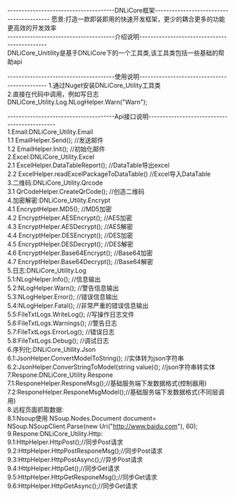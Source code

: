 --------------------------------------DNLiCore框架-----------------------------------------
愿景:打造一款即装即用的快速开发框架，更少的耦合更多的功能更高效的开发效率  
--------------------------------------介绍说明---------------------------------------------  
DNLiCore_Unitility是基于DNLiCore下的一个工具类,该工具类包括一些基础的帮助api

--------------------------------------使用说明--------------------------------------------- 
1.通过Nuget安装DNLiCore_Utility工具类  
2.直接在代码中调用，例如写日志  DNLiCore_Utility.Log.NLogHelper.Warn("Warn");  
  
--------------------------------------Api接口说明---------------------------------------------  
1.Email:DNLiCore_Utility.Email  
	1.1 EmailHelper.Send(); //发送邮件  
	1.2 EmailHelper.Init(); //初始化邮件  
2.Excel:DNLiCore_Utility.Excel  
	2.1 ExcelHelper.DataTableReport(); //DataTable导出excel  
	2.2 ExcelHelper.readExcelPackageToDataTable() //Excel导入DataTable  
3.二维码:DNLiCore_Utility.Qrcode  
	3.1 QrCodeHelper.CreateQrCode(); //创造二维码  
4.加密解密:DNLiCore_Utility.Encrypt  
	4.1 EncryptHelper.MD5(); //MD5加密    
	4.2 EncryptHelper.AESEncrypt(); //AES加密  
	4.3 EncryptHelper.AESDecrypt(); //AES解密  
	4.4 EncryptHelper.DESEncrypt(); //DES加密  
	4.5 EncryptHelper.DESDecrypt(); //DES解密   
	4.6 EncryptHelper.Base64Encrypt(); //Base64加密  
	4.7 EncryptHelper.Base64Decrypt(); //Base64解密  
5.日志:DNLiCore_Utility.Log  
	5.1:NLogHelper.Info();  //信息输出  
	5.2:NLogHelper.Warn();  //警告信息输出  
	5.3:NLogHelper.Error(); //错误信息输出  
	5.4:NLogHelper.Fatal(); //非常严重的错误信息输出  
	5.5:FileTxtLogs.WriteLog(); //写操作日志文件  
	5.6:FileTxtLogs.Warnings(); //警告日志  
	5.7:FileTxtLogs.ErrorLog(); //错误日志  
	5.8:FileTxtLogs.Debug(); //调试日志  
6.序列化:DNLiCore_Utility.Json  
	6.1:JsonHelper.ConvertModelToString(); //实体转为json字符串  
	6.2:JsonHelper.ConverStringToModel<T>(string value)();	//json字符串转实体  
7.Respone:DNLiCore_Utility.Respone  
	7.1:ResponeHelper.ResponeMsg();//基础服务端下发数据格式(控制器用)  
	7.2:ResponeHelper.ResponeMsgModel();//基础服务端下发数据格式(不同层调用)  
8.远程页面抓取数据:    
	8.1:Nsoup使用  NSoup.Nodes.Document document=  NSoup.NSoupClient.Parse(new Uri("http://www.baidu.com"), 60);   
9.Respone:DNLiCore_Utility.Http:  
	9.1:HttpHelper.HttpPost();//同步Post请求  
	9.2:HttpHelper.HttpPostResponeMsg();//同步Post请求 
	9.3:HttpHelper.HttpPostAsync();//异步Post请求  
	9.4:HttpHelper.HttpGet();//同步Get请求  
	9.5:HttpHelper.HttpGetResponeMsg();//同步Get请求  
	9.6:HttpHelper.HttpGetAsync();//同步Get请求  


